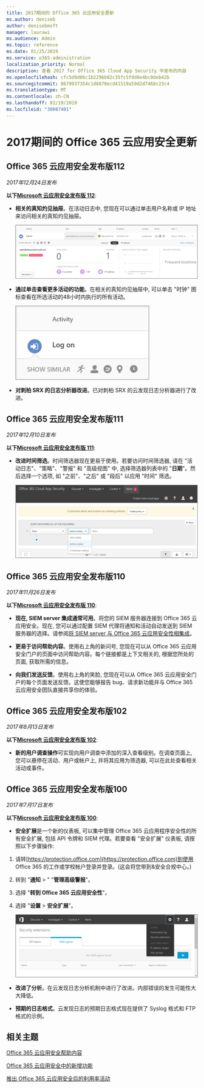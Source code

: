 ```yaml
---
title: 2017期间的 Office 365 云应用安全更新
ms.author: deniseb
author: denisebmsft
manager: laurawi
ms.audience: Admin
ms.topic: reference
ms.date: 01/25/2019
ms.service: o365-administration
localization_priority: Normal
description: 查看 2017 for Office 365 Cloud App Security 中发布的内容
ms.openlocfilehash: cfc5d9d06c1b2296b82c35fc5fdd6e4bc0deb42b
ms.sourcegitcommit: 8679937354c1d8870ecd41519a59d2d7468c23c4
ms.translationtype: MT
ms.contentlocale: zh-CN
ms.lasthandoff: 02/19/2019
ms.locfileid: "30087401"
---
```

# <a name="office-365-cloud-app-security-updates-during-2017"></a>2017期间的 Office 365 云应用安全更新
    
## <a name="office-365-cloud-app-security-release-112"></a>Office 365 云应用安全发布版112

*2017年12月24日发布* 
  
**以下[Microsoft 云应用安全发布版 112](https://docs.microsoft.com/cloud-app-security/release-notes#cloud-app-security-release-112)**: 
  
- **相关的真知灼见抽屉**。在活动日志中, 您现在可以通过单击用户名称或 IP 地址来访问相关的真知灼见抽屉。 
    
    ![单击用户名或 IP 地址以查看活动日志中相关的真知灼见抽屉。](media/8e32b3fa-8c0c-4c5e-b248-fe7d7e1b516d.png)
  
- **通过单击查看更多活动的功能**。在相关的真知灼见抽屉中, 可以单击 "时钟" 图标查看在所选活动的48小时内执行的所有活动。 
    
    ![在相关的真知灼见抽屉中, 可以单击时钟图标查看在所选活动的48小时内执行的活动](media/c6c96aa0-98e5-4205-8873-45f8d6fd0843.png)
  
- **对刺柏 SRX 的日志分析器改进**。已对刺柏 SRX 的云发现日志分析器进行了改进。 
    
## <a name="office-365-cloud-app-security-release-111"></a>Office 365 云应用安全发布版111

*2017年12月10日发布* 
  
**以下[Microsoft 云应用安全发布版 111](https://docs.microsoft.com/cloud-app-security/release-notes#cloud-app-security-release-111)**: 
  
- **改进时间筛选**。时间筛选器现在更易于使用。若要访问时间筛选器, 请在 "活动日志"、"策略"、"警报" 和 "高级视图" 中, 选择筛选器列表中的 "**日期**"。然后选择一个选项, 如 "之前"、"之后" 或 "段后" 以应用 "时间" 筛选。 
    
    ![使用日期筛选器查看日期前后的信息。](media/9dbb2a10-f68f-413b-8b4e-88911152cb92.png)
  
## <a name="office-365-cloud-app-security-release-110"></a>Office 365 云应用安全发布版110

*2017年11月26日发布* 
  
**以下[Microsoft 云应用安全发布版 110](https://docs.microsoft.com/cloud-app-security/release-notes#cloud-app-security-release-110)**: 
  
- **现在, SIEM server 集成通常可用**。将您的 SIEM 服务器连接到 Office 365 云应用安全。现在, 您可以通过配置 SIEM 代理将通知和活动自动发送到 SIEM 服务器的选择。请参阅[将 SIEM server 与 Office 365 云应用安全性相集成](integrate-your-siem-server-with-office-365-cas.md)。
    
- **更易于访问帮助内容**。使用右上角的新问号, 您现在可以从 Office 365 云应用安全门户的页面中访问帮助内容。每个链接都是上下文相关的, 根据您所处的页面, 获取所需的信息。 
    
- **向我们发送反馈**。使用右上角的笑脸, 您现在可以从 Office 365 云应用安全门户的每个页面发送反馈。这使您能够报告 bug、请求新功能并与 Office 365 云应用安全团队直接共享你的体验。 
    
## <a name="office-365-cloud-app-security-release-102"></a>Office 365 云应用安全发布版102

*2017年8月13日发布* 
  
**以下[Microsoft 云应用安全发布版 102](https://docs.microsoft.com/cloud-app-security/release-notes#cloud-app-security-release-102)**: 
  
- **新的用户调查操作**可实现向用户调查中添加的深入查看级别。在调查页面上, 您可以悬停在活动、用户或帐户上, 并将其应用为筛选器, 可以在此处查看相关活动或事件。 
    
## <a name="office-365-cloud-app-security-release-100"></a>Office 365 云应用安全发布版100

*2017年7月17日发布* 
  
**以下[Microsoft 云应用安全发布版 100](https://docs.microsoft.com/cloud-app-security/release-notes#cloud-app-security-release-100)**: 
  
- **安全扩展**是一个新的仪表板, 可以集中管理 Office 365 云应用程序安全性的所有安全扩展, 包括 API 令牌和 SIEM 代理。若要查看 "安全扩展" 仪表板, 请按照以下步骤操作: 
    
1. 请转[https://protection.office.com](https://protection.office.com)到使用 Office 365 的工作或学校帐户登录并登录。(这会将您带到&amp;安全合规中心。) 
    
2. 转到 "**通知** \> " "**管理高级警报**"。
    
3. 选择 "**转到 Office 365 云应用安全性**"。
  
4. 选择 "**设置** \> **安全扩展**"。
    
    ![在 ASM 门户中, 选择 " \>设置安全扩展"](media/f03d47a1-91ff-41b9-9baf-b514cffe41a8.png)
  
- **改进了分析**。在云发现日志分析机制中进行了改进。内部错误的发生可能性大大降低。 
    
- **预期的日志格式**。云发现日志的预期日志格式现在提供了 Syslog 格式和 FTP 格式的示例。 
    
## <a name="related-topics"></a>相关主题

[Office 365 云应用安全帮助内容](office-365-cas-help.md)

[Office 365 云应用安全中的新增功能](new-in-office-365-cas.md)
  
[推出 Office 365 云应用安全后的利用率活动](utilization-activities-for-ocas.md)

